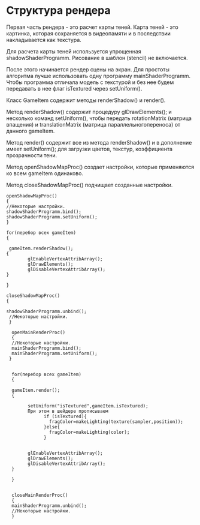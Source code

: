 # Структура рендера

Первая часть рендера - это расчет карты теней. Карта теней - это картинка, которая сохраняется в видеопамяти и в последствии накладывается как текстура.

Для расчета карты теней используется упрощенная shadowShaderProgramm. Рисование в шаблон (stencil) не включается.

После этого начинается рендер сцены на экран. Для простоты алгоритма лучше использовать одну программу mainShaderProgramm. Чтобы программа отличала модель с текстурой и без нее будем передавать в нее флаг isTextured через setUniform().

Класс GameItem содержит методы renderShadow() и render().

Метод renderShadow() содержит процедуру glDrawElements(); и несколько команд setUniform(), чтобы передать rotationMatrix (матрица впащения) и translationMatrix (матрица параллельногопереноса) от данного gameItem.

Метод render() содержит все из метода renderShadow() и в дополнение имеет setUniform(); для загрузки цветов, текстур, коэффициента прозрачности тени.

Метод openShadowMapProc() создает настройки, которые применяются ко всем gameItem одинаково.

Метод closeShadowMapProc() подчищает созданные настройки.



    openShadowMapProc()  
    {
    //Некоторые настройки.
    shadowShaderProgramm.bind();
    shadowShaderProgramm.setUniform();
    }

    for(перебор всех gameItem)
    {

     gameItem.renderShadow();
    {
            glEnableVertexAttribArray();
            glDrawElements();
            glDisableVertexAttribArray();
    }

    }

    closeShadowMapProc()  
    {

    shadowShaderProgramm.unbind();
     //Некоторые настройки.
     }

      openMainRenderProc()  
      {
      //Некоторые настройки.
      mainShaderProgramm.bind();
      mainShaderProgramm.setUniform();
     }


      for(перебор всех gameItem)
      {

      gameItem.render();
      {
            
            setUniform("isTextured",gameItem.isTextured);
            При этом в шейдере прописываем
                  if (isTextured){
                    fragColor=makeLighting(texture(sampler,position));
                  }else{
                    fragColor=makeLighting(color);
                  }
            
            
            glEnableVertexAttribArray();
            glDrawElements();
            glDisableVertexAttribArray();
      }

      }


      closeMainRenderProc()  
      {
      mainShaderProgramm.unbind();
      //Некоторые настройки.
      }
